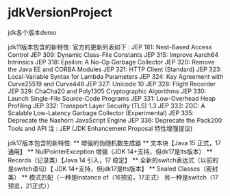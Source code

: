# jdkVersionProject
jdk各个版本demo

jdk11版本包含的新特性:
官方的更新列表如下 :
JEP 181: Nest-Based Access Control
JEP 309: Dynamic Class-File Constants
JEP 315: Improve Aarch64 Intrinsics
JEP 318: Epsilon: A No-Op Garbage Collector
JEP 320: Remove the Java EE and CORBA Modules
JEP 321: HTTP Client (Standard)
JEP 323: Local-Variable Syntax for Lambda Parameters
JEP 324: Key Agreement with Curve25519 and Curve448
JEP 327: Unicode 10
JEP 328: Flight Recorder
JEP 329: ChaCha20 and Poly1305 Cryptographic Algorithms
JEP 330: Launch Single-File Source-Code Programs
JEP 331: Low-Overhead Heap Profiling
JEP 332: Transport Layer Security (TLS) 1.3
JEP 333: ZGC: A Scalable Low-Latency Garbage Collector (Experimental)
JEP 335: Deprecate the Nashorn JavaScript Engine
JEP 336: Deprecate the Pack200 Tools and API
注 : JEP (JDK Enhancement Proposal 特性增强提议)


jdk17版本包含的新特性:
** 增强的伪随机数生成器
** 文本块【Java 15 正式，17 通用】
** NullPointerException 增强（JDK 14+支持，但dk17是lts版本）
** Records（记录类）【Java 14 引入，17 稳定】
** 全新的switch表达式（以前的是switch语句）【 JDK 14+支持，但jdk17是lts版本】
** Sealed Classes（密封类）
** 模式匹配（一种是instance of（16预览，17正式） 另一种是switch（17预览，21正式））

